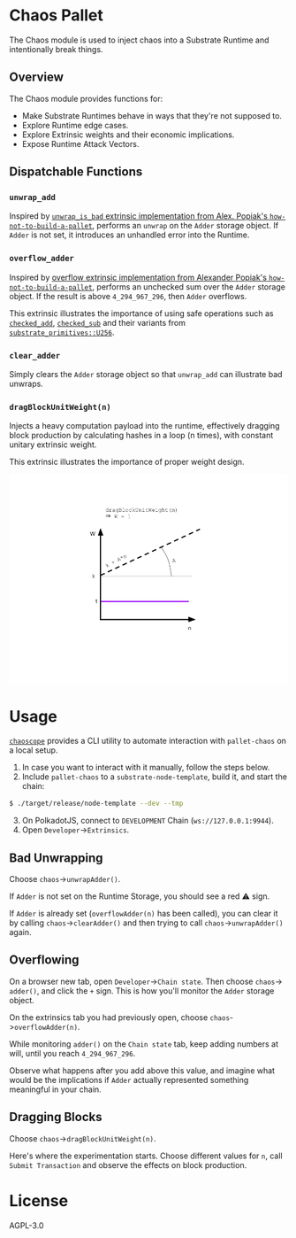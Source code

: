 # Chaos Pallet

The Chaos module is used to inject chaos into a Substrate Runtime and intentionally break things.

## Overview

The Chaos module provides functions for:

- Make Substrate Runtimes behave in ways that they're not supposed to.
- Explore Runtime edge cases.
- Explore Extrinsic weights and their economic implications.
- Expose Runtime Attack Vectors.

## Dispatchable Functions

### `unwrap_add`

Inspired by [`unwrap_is_bad` extrinsic implementation from Alex. Popiak's `how-not-to-build-a-pallet`](https://github.com/apopiak/how-not-to-build-a-pallet/blob/c737f27df5fed367c8e53adc20ed18e2846459e1/pallets/template/src/lib.rs#L193), performs an `unwrap` on the `Adder` storage object. If `Adder` is not set, it introduces an unhandled error into the Runtime.

### `overflow_adder`

Inspired by [overflow extrinsic implementation from Alexander Popiak's `how-not-to-build-a-pallet`](https://github.com/apopiak/how-not-to-build-a-pallet/blob/c737f27df5fed367c8e53adc20ed18e2846459e1/pallets/template/src/lib.rs#L165), performs an unchecked sum over the `Adder` storage object. If the result is above `4_294_967_296`, then `Adder` overflows.

This extrinsic illustrates the importance of using safe operations such as [`checked_add`](https://docs.rs/substrate-primitives/1.0.0/substrate_primitives/struct.U256.html#method.checked_add), [`checked_sub`](https://docs.rs/substrate-primitives/1.0.0/substrate_primitives/struct.U256.html#method.checked_sub) and their variants from [`substrate_primitives::U256`](https://docs.rs/substrate-primitives/1.0.0/substrate_primitives/struct.U256.html).

### `clear_adder`

Simply clears the `Adder` storage object so that `unwrap_add` can illustrate bad unwraps.

### `dragBlockUnitWeight(n)`

Injects a heavy computation payload into the runtime, effectively dragging block production by calculating hashes in a loop (n times), with constant unitary extrinsic weight.

This extrinsic illustrates the importance of proper weight design.

![block dragger](blockdragger.png)

# Usage

[`chaoscope`](https://github.com/paritytech/chaoscope) provides a CLI utility to automate interaction with `pallet-chaos` on a local setup.

1. In case you want to interact with it manually, follow the steps below.
2. Include `pallet-chaos` to a `substrate-node-template`, build it, and start the chain:
```sh
$ ./target/release/node-template --dev --tmp
```
3. On PolkadotJS, connect to `DEVELOPMENT` Chain (`ws://127.0.0.1:9944`).
4. Open `Developer`->`Extrinsics`.

## Bad Unwrapping

Choose `chaos`->`unwrapAdder()`.

If `Adder` is not set on the Runtime Storage, you should see a red ⚠️ sign.

If `Adder` is already set (`overflowAdder(n)` has been called), you can clear it by calling `chaos`->`clearAdder()` and then trying to call `chaos`->`unwrapAdder()` again.

## Overflowing

On a browser new tab, open `Developer`->`Chain state`.
Then choose `chaos`-> `adder()`, and click the `+` sign. This is how you'll monitor the `Adder` storage object.

On the extrinsics tab you had previously open, choose `chaos`->`overflowAdder(n)`.

While monitoring `adder()` on the `Chain state` tab, keep adding numbers at will, until you reach `4_294_967_296`.

Observe what happens after you add above this value, and imagine what would be the implications if `Adder` actually represented something meaningful in your chain.


## Dragging Blocks

Choose `chaos`->`dragBlockUnitWeight(n)`.

Here's where the experimentation starts. Choose different values for `n`, call `Submit Transaction` and observe the effects on block production.

# License
AGPL-3.0
